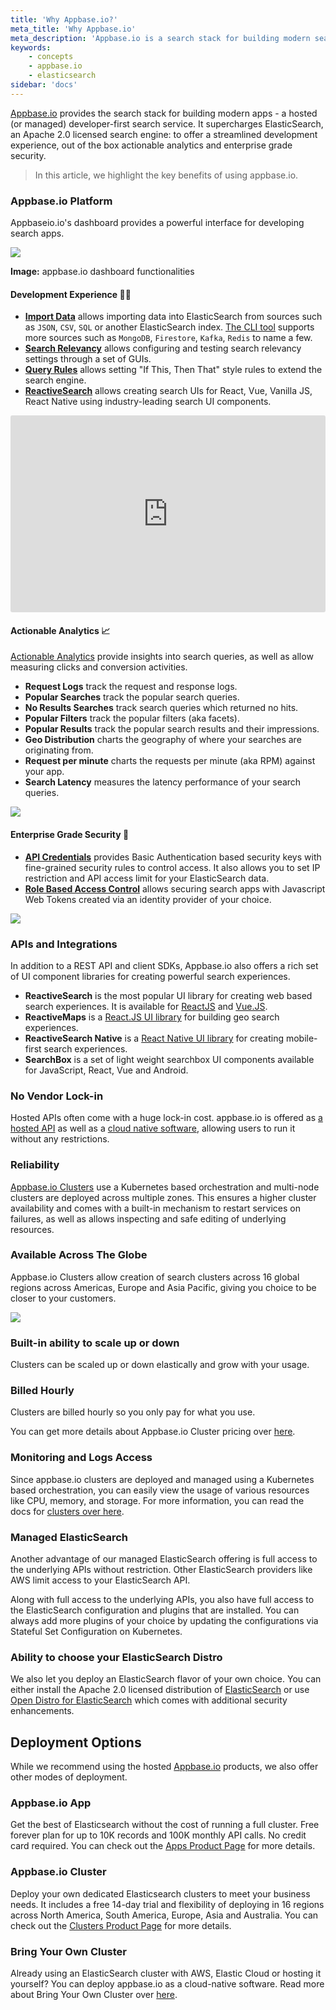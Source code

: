 ```yaml
---
title: 'Why Appbase.io?'
meta_title: 'Why Appbase.io'
meta_description: 'Appbase.io is a search stack for building modern search apps.'
keywords:
    - concepts
    - appbase.io
    - elasticsearch
sidebar: 'docs'
---
```


[Appbase.io](https://appbase.io) provides the search stack for building modern apps - a hosted (or managed) developer-first search service. It supercharges ElasticSearch, an Apache 2.0 licensed search engine: to offer a streamlined development experience, out of the box actionable analytics and enterprise grade security.

> In this article, we highlight the key benefits of using appbase.io.

### Appbase.io Platform

Appbaseio.io's dashboard provides a powerful interface for developing search apps.

![](https://i.imgur.com/4gjLUYd.png)

**Image:** appbase.io dashboard functionalities

#### Development Experience 🕵️‍♂️

-   **[Import Data](/docs/data/import/)** allows importing data into ElasticSearch from sources such as `JSON`, `CSV`, `SQL` or another ElasticSearch index. [The CLI tool](https://github.com/appbaseio/abc) supports more sources such as `MongoDB`, `Firestore`, `Kafka`, `Redis` to name a few.
-   **[Search Relevancy](/docs/search/relevancy/)** allows configuring and testing search relevancy settings through a set of GUIs.
-   **[Query Rules](/docs/search/rules/)** allows setting "If This, Then That" style rules to extend the search engine.
-   **[ReactiveSearch](/docs/reactivesearch/v3/overview/quickstart/)** allows creating search UIs for React, Vue, Vanilla JS, React Native using industry-leading search UI components.

<iframe width="100%" style="border-radius: 3px;" height="315" src="https://www.youtube.com/embed/Lk3TUcnrKpQ" frameborder="0" allow="accelerometer; autoplay; encrypted-media; gyroscope; picture-in-picture" allowfullscreen></iframe>

#### Actionable Analytics 📈

[Actionable Analytics](/docs/analytics/overview/) provide insights into search queries, as well as allow measuring clicks and conversion activities.

-   **Request Logs** track the request and response logs.
-   **Popular Searches** track the popular search queries.
-   **No Results Searches** track search queries which returned no hits.
-   **Popular Filters** track the popular filters (aka facets).
-   **Popular Results** track the popular search results and their impressions.
-   **Geo Distribution** charts the geography of where your searches are originating from.
-   **Request per minute** charts the requests per minute (aka RPM) against your app.
-   **Search Latency** measures the latency performance of your search queries.

![](https://i.imgur.com/SaDSdGt.gif)

#### Enterprise Grade Security 🔐

-   [**API Credentials**](/docs/security/credentials/) provides Basic Authentication based security keys with fine-grained security rules to control access. It also allows you to set IP restriction and API access limit for your ElasticSearch data.
-   [**Role Based Access Control**](/docs/security/role/) allows securing search apps with Javascript Web Tokens created via an identity provider of your choice.

![](https://i.imgur.com/UlF6rv8.png)

### APIs and Integrations

In addition to a REST API and client SDKs, Appbase.io also offers a rich set of UI component libraries for creating powerful search experiences.

-   **ReactiveSearch** is the most popular UI library for creating web based search experiences. It is available for [ReactJS](https://reactjs.org/) and [Vue.JS](https://opensource.appbase.io/reactivesearch/vue).
-   **ReactiveMaps** is a [React.JS UI library](https://opensource.appbase.io/reactivemaps/) for building geo search experiences.
-   **ReactiveSearch Native** is a [React Native UI library](https://opensource.appbase.io/reactivesearch/native) for creating mobile-first search experiences.
-   **SearchBox** is a set of light weight searchbox UI components available for JavaScript, React, Vue and Android.

### No Vendor Lock-in

Hosted APIs often come with a huge lock-in cost. appbase.io is offered as [a hosted API](https://appbase.io) as well as a [cloud native software](https://github.com/appbaseio/arc), allowing users to run it without any restrictions.

### Reliability

[Appbase.io Clusters](/docs/hosting/clusters/) use a Kubernetes based orchestration and multi-node clusters are deployed across multiple zones. This ensures a higher cluster availability and comes with a built-in mechanism to restart services on failures, as well as allows inspecting and safe editing of underlying resources.

### Available Across The Globe

Appbase.io Clusters allow creation of search clusters across 16 global regions across Americas, Europe and Asia Pacific, giving you choice to be closer to your customers.

![](https://i.imgur.com/v88UP6Z.png)

### Built-in ability to scale up or down

Clusters can be scaled up or down elastically and grow with your usage.

### Billed Hourly

Clusters are billed hourly so you only pay for what you use.

You can get more details about Appbase.io Cluster pricing over [here](https://appbase.io/clusters#pricing).

### Monitoring and Logs Access

Since appbase.io clusters are deployed and managed using a Kubernetes based orchestration, you can easily view the usage of various resources like CPU, memory, and storage. For more information, you can read the docs for [clusters over here](/docs/hosting/clusters/).

### Managed ElasticSearch

Another advantage of our managed ElasticSearch offering is full access to the underlying APIs without restriction. Other ElasticSearch providers like AWS limit access to your ElasticSearch API.

Along with full access to the underlying APIs, you also have full access to the ElasticSearch configuration and plugins that are installed. You can always add more plugins of your choice by updating the configurations via Stateful Set Configuration on Kubernetes.

### Ability to choose your ElasticSearch Distro

We also let you deploy an ElasticSearch flavor of your own choice. You can either install the Apache 2.0 licensed distribution of [ElasticSearch](https://github.com/elastic/elasticsearch) or use [Open Distro for ElasticSearch](https://opendistro.github.io/for-elasticsearch/) which comes with additional security enhancements.

## Deployment Options

While we recommend using the hosted [Appbase.io](https://appbase.io) products, we also offer other modes of deployment.

### Appbase.io App

Get the best of Elasticsearch without the cost of running a full cluster. Free forever plan for up to 10K records and 100K monthly API calls. No credit card required. You can check out the [Apps Product Page](https://appbase.io/clusters) for more details.

### Appbase.io Cluster

Deploy your own dedicated Elasticsearch clusters to meet your business needs. It includes a free 14-day trial and flexibility of deploying in 16 regions across North America, South America, Europe, Asia and Australia. You can check out the [Clusters Product Page](https://appbase.io/clusters) for more details.

### Bring Your Own Cluster

Already using an ElasticSearch cluster with AWS, Elastic Cloud or hosting it yourself? You can deploy appbase.io as a cloud-native software. Read more about Bring Your Own Cluster over [here](/docs/hosting/byoc/).
